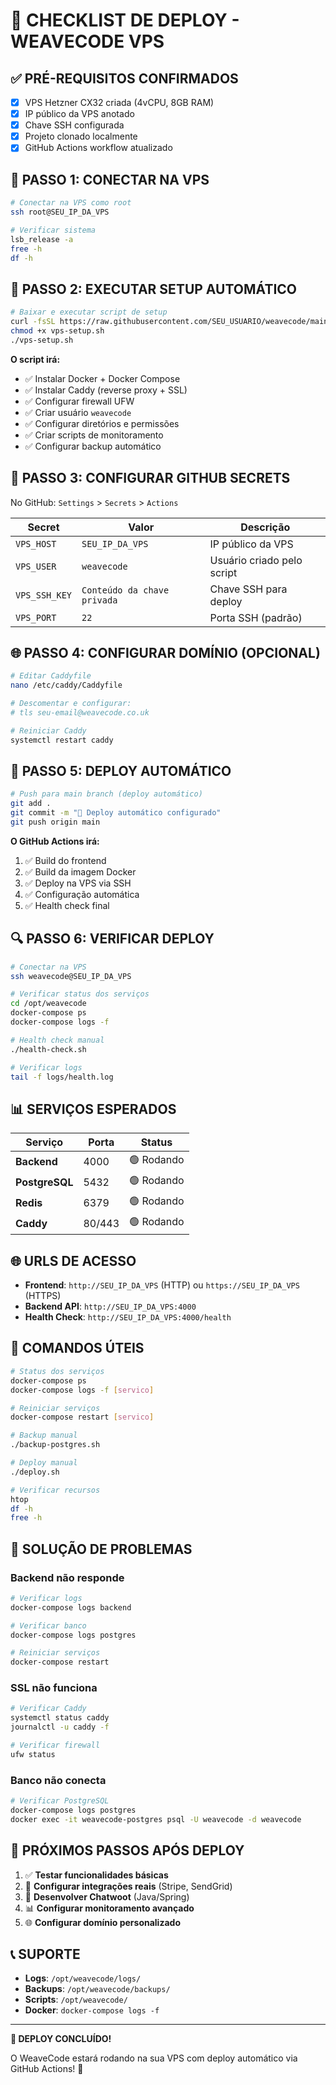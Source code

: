 # 🚀 CHECKLIST DE DEPLOY - WEAVECODE VPS

## ✅ **PRÉ-REQUISITOS CONFIRMADOS**
- [x] VPS Hetzner CX32 criada (4vCPU, 8GB RAM)
- [x] IP público da VPS anotado
- [x] Chave SSH configurada
- [x] Projeto clonado localmente
- [x] GitHub Actions workflow atualizado

## 🔧 **PASSO 1: CONECTAR NA VPS**

```bash
# Conectar na VPS como root
ssh root@SEU_IP_DA_VPS

# Verificar sistema
lsb_release -a
free -h
df -h
```

## 🚀 **PASSO 2: EXECUTAR SETUP AUTOMÁTICO**

```bash
# Baixar e executar script de setup
curl -fsSL https://raw.githubusercontent.com/SEU_USUARIO/weavecode/main/deploy/vps-setup.sh -o vps-setup.sh
chmod +x vps-setup.sh
./vps-setup.sh
```

**O script irá:**
- ✅ Instalar Docker + Docker Compose
- ✅ Instalar Caddy (reverse proxy + SSL)
- ✅ Configurar firewall UFW
- ✅ Criar usuário `weavecode`
- ✅ Configurar diretórios e permissões
- ✅ Criar scripts de monitoramento
- ✅ Configurar backup automático

## 🔑 **PASSO 3: CONFIGURAR GITHUB SECRETS**

No GitHub: `Settings` > `Secrets` > `Actions`

| Secret | Valor | Descrição |
|--------|-------|-----------|
| `VPS_HOST` | `SEU_IP_DA_VPS` | IP público da VPS |
| `VPS_USER` | `weavecode` | Usuário criado pelo script |
| `VPS_SSH_KEY` | `Conteúdo da chave privada` | Chave SSH para deploy |
| `VPS_PORT` | `22` | Porta SSH (padrão) |

## 🌐 **PASSO 4: CONFIGURAR DOMÍNIO (OPCIONAL)**

```bash
# Editar Caddyfile
nano /etc/caddy/Caddyfile

# Descomentar e configurar:
# tls seu-email@weavecode.co.uk

# Reiniciar Caddy
systemctl restart caddy
```

## 🚀 **PASSO 5: DEPLOY AUTOMÁTICO**

```bash
# Push para main branch (deploy automático)
git add .
git commit -m "🚀 Deploy automático configurado"
git push origin main
```

**O GitHub Actions irá:**
1. ✅ Build do frontend
2. ✅ Build da imagem Docker
3. ✅ Deploy na VPS via SSH
4. ✅ Configuração automática
5. ✅ Health check final

## 🔍 **PASSO 6: VERIFICAR DEPLOY**

```bash
# Conectar na VPS
ssh weavecode@SEU_IP_DA_VPS

# Verificar status dos serviços
cd /opt/weavecode
docker-compose ps
docker-compose logs -f

# Health check manual
./health-check.sh

# Verificar logs
tail -f logs/health.log
```

## 📊 **SERVIÇOS ESPERADOS**

| Serviço | Porta | Status |
|---------|-------|--------|
| **Backend** | 4000 | 🟢 Rodando |
| **PostgreSQL** | 5432 | 🟢 Rodando |
| **Redis** | 6379 | 🟢 Rodando |
| **Caddy** | 80/443 | 🟢 Rodando |

## 🌐 **URLS DE ACESSO**

- **Frontend**: `http://SEU_IP_DA_VPS` (HTTP) ou `https://SEU_IP_DA_VPS` (HTTPS)
- **Backend API**: `http://SEU_IP_DA_VPS:4000`
- **Health Check**: `http://SEU_IP_DA_VPS:4000/health`

## 🔧 **COMANDOS ÚTEIS**

```bash
# Status dos serviços
docker-compose ps
docker-compose logs -f [servico]

# Reiniciar serviços
docker-compose restart [servico]

# Backup manual
./backup-postgres.sh

# Deploy manual
./deploy.sh

# Verificar recursos
htop
df -h
free -h
```

## 🚨 **SOLUÇÃO DE PROBLEMAS**

### **Backend não responde**
```bash
# Verificar logs
docker-compose logs backend

# Verificar banco
docker-compose logs postgres

# Reiniciar serviços
docker-compose restart
```

### **SSL não funciona**
```bash
# Verificar Caddy
systemctl status caddy
journalctl -u caddy -f

# Verificar firewall
ufw status
```

### **Banco não conecta**
```bash
# Verificar PostgreSQL
docker-compose logs postgres
docker exec -it weavecode-postgres psql -U weavecode -d weavecode
```

## 🎯 **PRÓXIMOS PASSOS APÓS DEPLOY**

1. ✅ **Testar funcionalidades básicas**
2. 🔄 **Configurar integrações reais** (Stripe, SendGrid)
3. 🚀 **Desenvolver Chatwoot** (Java/Spring)
4. 📊 **Configurar monitoramento avançado**
5. 🌐 **Configurar domínio personalizado**

## 📞 **SUPORTE**

- **Logs**: `/opt/weavecode/logs/`
- **Backups**: `/opt/weavecode/backups/`
- **Scripts**: `/opt/weavecode/`
- **Docker**: `docker-compose logs -f`

---

**🎉 DEPLOY CONCLUÍDO!** 

O WeaveCode estará rodando na sua VPS com deploy automático via GitHub Actions! 🚀
